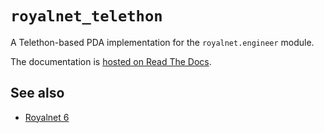 # `royalnet_telethon`

A Telethon-based PDA implementation for the `royalnet.engineer` module.

The documentation is [hosted on Read The Docs](https://royalnet-console.readthedocs.io/en/latest/).

## See also

- [Royalnet 6](https://github.com/Steffo99/royalnet-6)
